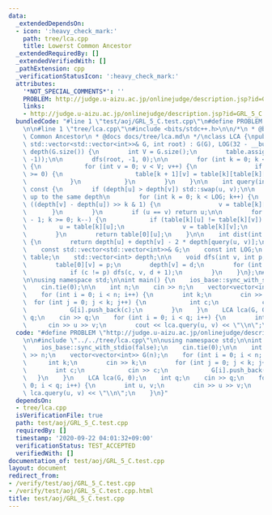 ```yaml
---
data:
  _extendedDependsOn:
  - icon: ':heavy_check_mark:'
    path: tree/lca.cpp
    title: Lowerst Common Ancestor
  _extendedRequiredBy: []
  _extendedVerifiedWith: []
  _pathExtension: cpp
  _verificationStatusIcon: ':heavy_check_mark:'
  attributes:
    '*NOT_SPECIAL_COMMENTS*': ''
    PROBLEM: http://judge.u-aizu.ac.jp/onlinejudge/description.jsp?id=GRL_5_C
    links:
    - http://judge.u-aizu.ac.jp/onlinejudge/description.jsp?id=GRL_5_C
  bundledCode: "#line 1 \"test/aoj/GRL_5_C.test.cpp\"\n#define PROBLEM \"http://judge.u-aizu.ac.jp/onlinejudge/description.jsp?id=GRL_5_C\"\
    \n\n#line 1 \"tree/lca.cpp\"\n#include <bits/stdc++.h>\n\n/*\n * @brief Lowerst\
    \ Common Ancestor\n * @docs docs/tree/lca.md\n */\nclass LCA {\npublic:\n    LCA(const\
    \ std::vector<std::vector<int>>& G, int root) : G(G), LOG(32 - __builtin_clz(G.size())),\
    \ depth(G.size()) {\n        int V = G.size();\n        table.assign(LOG, std::vector<int>(V,\
    \ -1));\n\n        dfs(root, -1, 0);\n\n        for (int k = 0; k < LOG - 1; k++)\
    \ {\n            for (int v = 0; v < V; v++) {\n                if (table[k][v]\
    \ >= 0) {\n                    table[k + 1][v] = table[k][table[k][v]];\n    \
    \            }\n            }\n        }\n    }\n\n    int query(int u, int v)\
    \ const {\n        if (depth[u] > depth[v]) std::swap(u, v);\n\n        // go\
    \ up to the same depth\n        for (int k = 0; k < LOG; k++) {\n            if\
    \ ((depth[v] - depth[u]) >> k & 1) {\n                v = table[k][v];\n     \
    \       }\n        }\n        if (u == v) return u;\n\n        for (int k = LOG\
    \ - 1; k >= 0; k--) {\n            if (table[k][u] != table[k][v]) {\n       \
    \         u = table[k][u];\n                v = table[k][v];\n            }\n\
    \        }\n        return table[0][u];\n    }\n\n    int dist(int u, int v) const\
    \ {\n        return depth[u] + depth[v] - 2 * depth[query(u, v)];\n    }\n\nprivate:\n\
    \    const std::vector<std::vector<int>>& G;\n    const int LOG;\n    std::vector<std::vector<int>>\
    \ table;\n    std::vector<int> depth;\n\n    void dfs(int v, int p, int d) {\n\
    \        table[0][v] = p;\n        depth[v] = d;\n        for (int c : G[v]) {\n\
    \            if (c != p) dfs(c, v, d + 1);\n        }\n    }\n};\n#line 4 \"test/aoj/GRL_5_C.test.cpp\"\
    \n\nusing namespace std;\n\nint main() {\n    ios_base::sync_with_stdio(false);\n\
    \    cin.tie(0);\n\n    int n;\n    cin >> n;\n    vector<vector<int>> G(n);\n\
    \    for (int i = 0; i < n; i++) {\n        int k;\n        cin >> k;\n      \
    \  for (int j = 0; j < k; j++) {\n            int c;\n            cin >> c;\n\
    \            G[i].push_back(c);\n        }\n    }\n    LCA lca(G, 0);\n    int\
    \ q;\n    cin >> q;\n    for (int i = 0; i < q; i++) {\n        int u, v;\n  \
    \      cin >> u >> v;\n        cout << lca.query(u, v) << \"\\n\";\n    }\n}\n"
  code: "#define PROBLEM \"http://judge.u-aizu.ac.jp/onlinejudge/description.jsp?id=GRL_5_C\"\
    \n\n#include \"../../tree/lca.cpp\"\n\nusing namespace std;\n\nint main() {\n\
    \    ios_base::sync_with_stdio(false);\n    cin.tie(0);\n\n    int n;\n    cin\
    \ >> n;\n    vector<vector<int>> G(n);\n    for (int i = 0; i < n; i++) {\n  \
    \      int k;\n        cin >> k;\n        for (int j = 0; j < k; j++) {\n    \
    \        int c;\n            cin >> c;\n            G[i].push_back(c);\n     \
    \   }\n    }\n    LCA lca(G, 0);\n    int q;\n    cin >> q;\n    for (int i =\
    \ 0; i < q; i++) {\n        int u, v;\n        cin >> u >> v;\n        cout <<\
    \ lca.query(u, v) << \"\\n\";\n    }\n}"
  dependsOn:
  - tree/lca.cpp
  isVerificationFile: true
  path: test/aoj/GRL_5_C.test.cpp
  requiredBy: []
  timestamp: '2020-09-22 04:01:32+09:00'
  verificationStatus: TEST_ACCEPTED
  verifiedWith: []
documentation_of: test/aoj/GRL_5_C.test.cpp
layout: document
redirect_from:
- /verify/test/aoj/GRL_5_C.test.cpp
- /verify/test/aoj/GRL_5_C.test.cpp.html
title: test/aoj/GRL_5_C.test.cpp
---
```

